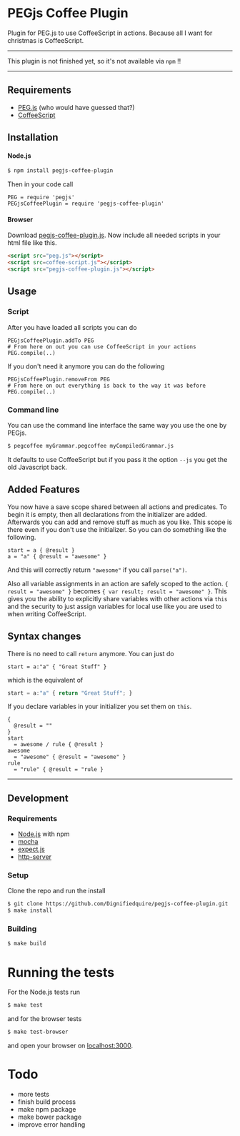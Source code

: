 PEGjs Coffee Plugin
==========

Plugin for PEG.js to use CoffeeScript in actions. Because all I want
for christmas is CoffeeScript.

---
This plugin is not finished yet, so it's not available via `npm` !!

---

## Requirements

* [PEG.js](http://pegjs.majda.cz/) (who would have guessed that?)
* [CoffeeScript](http://coffeescript.org/)

## Installation

#### Node.js

```bash
$ npm install pegjs-coffee-plugin
```
Then in your code call
```coffee-script
PEG = require 'pegjs'
PEGjsCoffeePlugin = require 'pegjs-coffee-plugin'
```

#### Browser

Download
[pegjs-coffee-plugin.js](https://raw.github.com/Dignifiedquire/pegjs-coffee-plugin/master/lib/pegjs-coffee-plugin.js).
Now include all needed scripts in your html file like this.
```html
<script src="peg.js"></script>
<script src=coffee-script.js"></script>
<script src="pegjs-coffee-plugin.js"></script>
```

## Usage

### Script
After you have loaded all scripts you can do

```coffee-script
PEGjsCoffeePlugin.addTo PEG
# From here on out you can use CoffeeScript in your actions
PEG.compile(..)
```
If you don't need it anymore you can do the following
```coffee-script
PEGjsCoffeePlugin.removeFrom PEG
# From here on out everything is back to the way it was before
PEG.compile(..)
```
### Command line
You can use the command line interface the same way you use the one by
PEGjs. 
```bash
$ pegcoffee myGrammar.pegcoffee myCompiledGrammar.js
```
It defaults to use CoffeeScript but if you pass it the option `--js`
you get the old Javascript back.

## Added Features
You now have a save scope shared between all actions and predicates. 
To begin it is empty, then all declarations from the initializer are
added. Afterwards you can add and remove stuff as much as you like.
This scope is there even if you don't use the initializer. So you can
do something like the following.
```coffee-script
start = a { @result }
a = "a" { @result = "awesome" }
```
And this will correctly return `"awesome"` if you call `parse("a")`.

Also all variable assignments in an action are safely scoped to the
action. `{ result = "awesome" }` becomes `{ var result; result =
"awesome" }`. This gives you the ability to explicitly share variables
with other actions via `this` and the security to just assign
variables for local use like you are used to when writing CoffeeScript.


## Syntax changes
There is no need to call `return` anymore. You can just do
```coffee-script
start = a:"a" { "Great Stuff" }
```
which is the equivalent of

```javascript
start = a:"a" { return "Great Stuff"; }
```

If you declare variables in your initializer you set them on `this`.
```coffee-script
{
  @result = ""
}
start
  = awesome / rule { @result }
awesome
  = "awesome" { @result = "awesome" }
rule
  = "rule" { @result = "rule }
```



-------------

## Development


### Requirements

* [Node.js](http://nodejs.org/) with npm
* [mocha](http://visionmedia.github.com/mocha/)
* [expect.js](https://github.com/LearnBoost/expect.js)
* [http-server](https://github.com/nodeapps/http-server)


### Setup

Clone the repo and run the install
```bash
$ git clone https://github.com/Dignifiedquire/pegjs-coffee-plugin.git
$ make install
```

### Building

```bash
$ make build
```

# Running the tests

For the Node.js tests run
```bash
$ make test
```
and for the browser tests
```bash
$ make test-browser
```
and open your browser on [localhost:3000](http://localhost:3000).



# Todo

* more tests
* finish build process
* make npm package
* make bower package
* improve error handling
